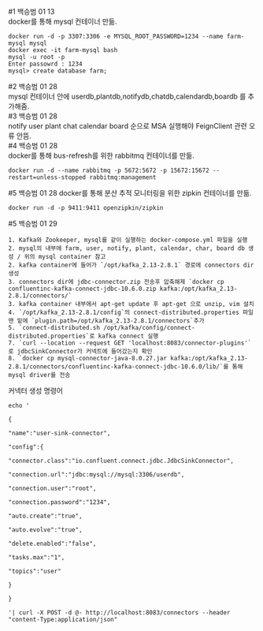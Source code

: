 #1 백승범 01 13  
docker를 통해 mysql 컨테이너 만듦.

```
docker run -d -p 3307:3306 -e MYSQL_ROOT_PASSWORD=1234 --name farm-mysql mysql
docker exec -it farm-mysql bash
mysql -u root -p
Enter passowrd : 1234
mysql> create database farm;
```

#2 백승범 01 28  
mysql 컨테이너 안에 userdb,plantdb,notifydb,chatdb,calendardb,boardb 를 추가해줌.  
#3 백승범 01 28  
notify user plant chat calendar board 순으로 MSA 실행해야 FeignClient 관련 오류 안뜸.  
#4 백승범 01 28  
docker를 통해 bus-refresh를 위한 rabbitmq 컨테이너를 만듦.

```
docker run -d --name rabbitmq -p 5672:5672 -p 15672:15672 --restart=unless-stopped rabbitmq:management
```

#5 백승범 01 28
docker를 통해 분산 추적 모니터링을 위한 zipkin 컨테이너를 만듦.

```
docker run -d -p 9411:9411 openzipkin/zipkin
```

#5 백승범 01 29

```
1. Kafka와 Zookeeper, mysql를 같이 실행하는 docker-compose.yml 파일을 실행
2. mysql의 내부에 farm, user, notify, plant, calendar, char, board db 생성 / 위의 mysql container 참고
2. kafka container에 들어가 `/opt/kafka_2.13-2.8.1` 경로에 connectors dir 생성
3. connectors dir에 jdbc-connector.zip 전송후 압축해제 `docker cp confluentinc-kafka-connect-jdbc-10.6.0.zip kafka:/opt/kafka_2.13-2.8.1/connectors/`
3. kafka container 내부에서 apt-get update 후 apt-get 으로 unzip, vim 설치
4. `/opt/kafka_2.13-2.8.1/config`의 connect-distributed.properties 파일 맨 밑에 `plugin.path=/opt/kafka_2.13-2.8.1/connectors`추가
5. `connect-distributed.sh /opt/kafka/config/connect-distributed.properties`로 kafka connect 실행
7. `curl --location --request GET 'localhost:8083/connector-plugins'` 로 jdbcSinkConnector가 커넥트에 들어갔는지 확인
8. `docker cp mysql-connector-java-8.0.27.jar kafka:/opt/kafka_2.13-2.8.1/connectors/confluentinc-kafka-connect-jdbc-10.6.0/lib/`를 통해 mysql driver를 전송
```

커넥터 생성 명령어

```
echo '

{

"name":"user-sink-connector",

"config":{

"connector.class":"io.confluent.connect.jdbc.JdbcSinkConnector",

"connection.url":"jdbc:mysql://mysql:3306/userdb",

"connection.user":"root",

"connection.password":"1234",

"auto.create":"true",

"auto.evolve":"true",

"delete.enabled":"false",

"tasks.max":"1",

"topics":"user"

}

}

'| curl -X POST -d @- http://localhost:8083/connectors --header "content-Type:application/json"
```
